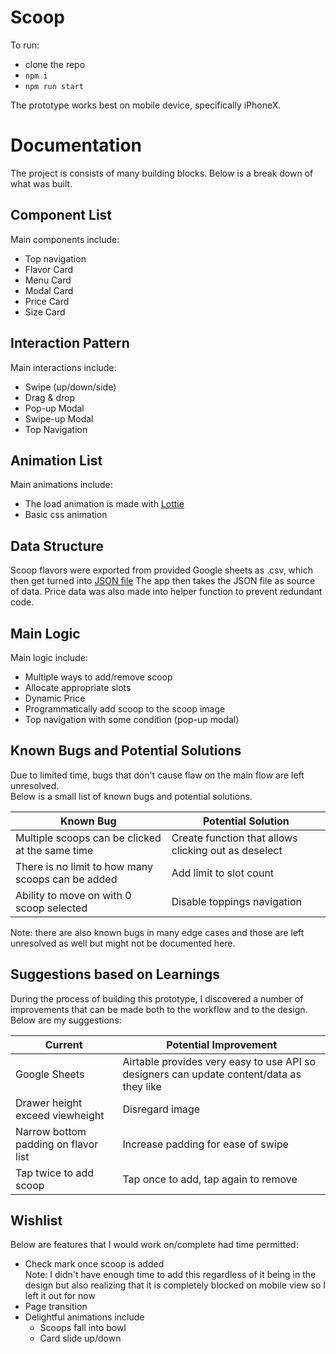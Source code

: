 # Scoop
To run:
- clone the repo
- `npm i` 
- `npm run start` 

The prototype works best on mobile device, specifically iPhoneX.

# Documentation
The project is consists of many building blocks. Below is a break down of what was built.

## Component List
Main components include: 
- Top navigation
- Flavor Card
- Menu Card
- Modal Card
- Price Card 
- Size Card 

## Interaction Pattern
Main interactions include: 
- Swipe (up/down/side)
- Drag & drop
- Pop-up Modal
- Swipe-up Modal
- Top Navigation

## Animation List
Main animations include: 
- The load animation is made with [Lottie](https://airbnb.design/lottie/)
- Basic css animation

## Data Structure
Scoop flavors were exported from provided Google sheets as .csv,
which then get turned into [JSON file](https://github.com/wipaweeeeee/pelly/blob/master/src/csvjson.json)
The app then takes the JSON file as source of data. Price data was also made into helper function to prevent redundant code.

## Main Logic
Main logic include: 
- Multiple ways to add/remove scoop
- Allocate appropriate slots 
- Dynamic Price
- Programmatically add scoop to the scoop image
- Top navigation with some condition (pop-up modal) 

## Known Bugs and Potential Solutions
Due to limited time, bugs that don't cause flaw on the main flow are left unresolved. <br />
Below is a small list of known bugs and potential solutions. <br />
 
| Known Bug | Potential Solution |
|-----------|--------------------|
| Multiple scoops can be clicked at the same time | Create function that allows clicking out as deselect |
| There is no limit to how many scoops can be added | Add limit to slot count |
| Ability to move on with 0 scoop selected | Disable toppings navigation |

Note: there are also known bugs in many edge cases and those are left unresolved as well but might not be documented here.

## Suggestions based on Learnings 
During the process of building this prototype, I discovered a number of improvements that can be made both to the workflow and to the design. Below are my suggestions:

| Current | Potential Improvement |
|-----------|--------------------|
| Google Sheets | Airtable provides very easy to use API so designers can update content/data as they like |
| Drawer height exceed viewheight | Disregard image |
| Narrow bottom padding on flavor list | Increase padding for ease of swipe |
| Tap twice to add scoop | Tap once to add, tap again to remove |

## Wishlist
Below are features that I would work on/complete had time permitted: 
- Check mark once scoop is added <br />
Note: I didn't have enough time to add this regardless of it being in the design but also realizing that it is completely blocked on mobile view so I left it out for now
- Page transition
- Delightful animations include
  - Scoops fall into bowl
  - Card slide up/down
